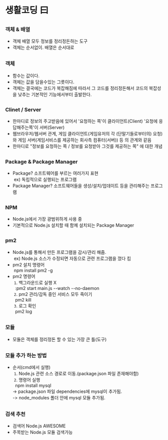 # 생활코딩 曰
## 
### 객체 & 배열
- 객체 배열 모두 정보를 정리정돈하는 도구
- 객체는 순서없이. 배열은 순서대로

##
### 객체
- 함수는 값이다.
- 객체는 값을 담을수있는 그릇이다. 
- 객체는 결국에는 코드가 복잡해짐에 따라서 그 코드를 정리정돈해서 코드의 복잡성을 낮추는 기본적인 기능에서부터 출발한다.

##
### Clinet / Server
- 한마디로 정보의 주고받음에 있어서 '요청하는 쪽'이 클라이언트(Client) '요청에 응답해주는쪽'이 서버(Server)
- 웹브라우저/웹서버 관계, 게임 클라이언트(게임유저의 각 (단말기들로부터의) 요청)와 게임 서버(게임서비스를 제공하는 회사측 컴퓨터(서버)) 등 의 관계와 같음
- 한마디로 "정보를 요청하는 쪽 / 정보를 요청받아 그것를 제공하는 쪽" 에 대한 개념


##
### Package & Package Manager
- Package? 소프트웨어를 부르는 여러가지 표현    
&nbsp;ex) 독립적으로 실행되는 프로그램 
- Package Manager? 소프트웨어들을 생성/설치/업데이트 등을 관리해주는 프로그램

##
### NPM
- Node.js에서 가장 광범위하게 사용 중
- 기본적으로 Node.js 설치할 때 함께 설치되는 Package Manager

##
### pm2
- Node.js를 통해서 만든 프로그램을 감시/관리 해줌.    
&nbsp;ex) Node.js 소스가 수정되면 자동으로 관련 프로그램을 껐다 킴
- pm2 설치 명령어    
&nbsp;npm install pm2 -g
- pm2 명령어    
&nbsp;`1`. 백그라운드로 실행 X    
&nbsp;&nbsp;:pm2 start main.js --watch --no-daemon    
&nbsp;`2`. pm2 관리/감독 중인 서비스 모두 죽이기    
&nbsp;&nbsp;pm2 kill    
&nbsp;`3`. 로그 확인    
&nbsp;&nbsp;pm2 log    

##
### 모듈
- 모듈은 객체를 정리정돈 할 수 있는 가장 큰 틀(도구)

##
### 모듈 추가 하는 방법
- 순서(cmd에서 실행)    
&nbsp;`1`. Node.js 관련 소스 경로로 이동.(package.json 파일 존재해야함)    
&nbsp;`2`. 명령어 실행         
&nbsp;&nbsp;npm install mysql     
         -> package.json 파일 dependencies에 mysql이 추가됨.    
         -> node_modules 폴더 안에 mysql 모듈 추가됨.    

##
### 검색 추천
- 검색어 Node.js AWESOME
- 주목받는 Node.js 모듈 검색가능

